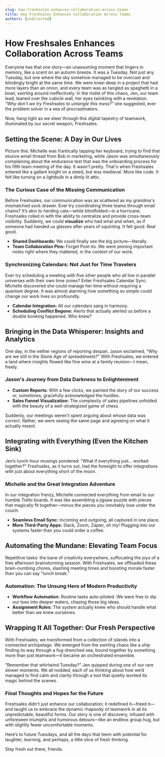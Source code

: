```yaml
---
slug: how-freshsales-enhances-collaboration-across-teams
title: How Freshsales Enhances Collaboration Across Teams
authors: [undirected]
---
```



# How Freshsales Enhances Collaboration Across Teams

Everyone has that one story—an unassuming moment that lingers in memory, like a scent on an autumn breeze. It was a Tuesday. Not just any Tuesday, but one where the sky somehow managed to be overcast and blindingly bright at the same time. We were knee-deep in a project that had more layers than an onion, and every team was as tangled as spaghetti in a bowl, swirling around ineffectively. In the midst of this chaos, Jen, our team lead, leaned over the cubicle wall, her eyes twinkling with a revelation. *"Why don't we try Freshsales to untangle this mess?"* she suggested, ever the problem solver in a sea of procrastinators. 

Now, hang tight as we steer through this digital tapestry of teamwork, illuminated by our secret weapon, Freshsales.

## Setting the Scene: A Day in Our Lives

Picture this: Michelle was frantically tapping her keyboard, trying to find that elusive email thread from Bob in marketing, while Jason was simultaneously complaining about the endurance test that was the onboarding process for his fifth team meeting of the day. It wasn’t pretty. That's when Freshsales entered like a gallant knight on a steed, but less medieval. More like code. It felt like turning on a lightbulb in a dimly lit attic.

### The Curious Case of the Missing Communication

Before Freshsales, our communication was as scattered as my grandma's mismatched sock drawer. Ever try coordinating three teams through email chains? It’s akin to herding cats—while blindfolded—in a hurricane. Freshsales rolled in with the ability to centralize and provide cross-team visibility. Suddenly, we could **visualize** who had what and when, as if someone had handed us glasses after years of squinting. It felt good. Real good.

- **Shared Dashboards:** We could finally see the big picture—literally.
- **Team Collaboration Pins:** Forget Post-its. We were pinning important notes right where they mattered, in the context of our work.

### Synchronizing Calendars: Not Just for Time Travelers

Ever try scheduling a meeting with five other people who all live in parallel universes with their own time zones? Enter Freshsales Calendar Sync. Michelle discovered she could manage her time without requiring a quantum degree. It was almost alarming how something so simple could change our work lives so profoundly.

- **Calendar Integration:** All our calendars sang in harmony.
- **Scheduling Conflict Begone:** Alerts that actually alerted us before a double booking happened. Who knew?

## Bringing in the Data Whisperer: Insights and Analytics

One day, in the nether regions of reporting despair, Jason exclaimed, "Why are we still in the Stone Age of spreadsheets?" With Freshsales, we entered a land where insights flowed like fine wine at a family reunion—I mean, freely. 

### Jason's Journey from Data Darkness to Enlightenment

- **Custom Reports:** With a few clicks, we painted the story of our success or, sometimes, gracefully acknowledged the hurdles.
- **Sales Funnel Visualization:** The complexity of sales pipelines unfolded with the beauty of a well-strategized game of chess.

Suddenly, our meetings weren't spent arguing about whose data was correct. Rather, we were seeing the same page and agreeing on what it actually meant.

## Integrating with Everything (Even the Kitchen Sink)

Jen’s lunch-hour musings pondered: "What if everything just… worked together?" Freshsales, as it turns out, had the foresight to offer integrations with just about everything short of the moon. 

### Michelle and the Great Integration Adventure

In our integration frenzy, Michelle connected everything from email to our humble Trello boards. It was like assembling a jigsaw puzzle with pieces that magically fit together—minus the pieces you inevitably lose under the couch.

- **Seamless Email Sync:** Incoming and outgoing, all captured in one place.
- **More Third-Party Apps:** Slack, Zoom, Zapier, oh my! Plugging into our systems faster than you could order a coffee.

## Automating the Mundane: Elevating Team Focus

Repetitive tasks: the bane of creativity everywhere, suffocating the joys of a free afternoon brainstorming session. With Freshsales, we offloaded these brain-numbing chores, slashing meeting times and boosting morale faster than you can say "lunch break."

### Automation: The Unsung Hero of Modern Productivity

- **Workflow Automation:** Routine tasks auto-piloted. We were free to dip our toes into deeper waters, chasing those big ideas.
- **Assignment Rules:** The system actually knew who should handle what better than we knew ourselves.

## Wrapping It All Together: Our Fresh Perspective

With Freshsales, we transformed from a collection of islands into a connected archipelago. We emerged from the swirling chaos like a ship finding its way through a fog-drenched sea, bound together by something more than just teamwork—it became an orchestrated ensemble. 

“Remember that whirlwind Tuesday?” Jen quipped during one of our rare slower moments. We all nodded, each of us thinking about how we’d managed to find calm and clarity through a tool that quietly worked its magic behind the scenes. 

### Final Thoughts and Hopes for the Future

Freshsales didn't just enhance our collaboration; it redefined it—freed it—and taught us to embrace the dynamic rhapsody of teamwork in all its unpredictable, beautiful forms. Our story is one of discovery, infused with unforeseen triumphs and humorous detours—like an endless group hug, but with slightly fewer uncomfortable moments. 

Here’s to future Tuesdays, and all the days that teem with potential for laughter, learning, and perhaps, a little slice of fresh thinking. 

Stay fresh out there, friends.